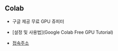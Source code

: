 ## Colab

- 구글 제공 무료 GPU 쥬피터 

- [설정 및 사용법](Google Colab Free GPU Tutorial)

- [접속주소](https://colab.research.google.com)